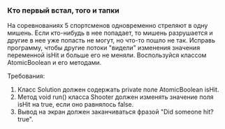 
### Кто первый встал, того и тапки

На соревнованиях 5 спортсменов одновременно стреляют в одну мишень. Если кто-нибудь в нее попадает,
то мишень разрушается и другие в нее уже попасть не могут, но что-то пошло не так. Исправь программу,
чтобы другие потоки &quot;видели&quot; изменения значения переменной isHit и больше его не меняли.
Воспользуйся классом AtomicBoolean и его методами.


Требования:
1.	Класс Solution должен содержать private поле AtomicBoolean isHit.
2.	Метод void run() класса Shooter должен изменять значение поля isHit на true, если оно равнялось false.
3.	Вывод на экран должен заканчиваться фразой &quot;Did someone hit? true&quot;.


